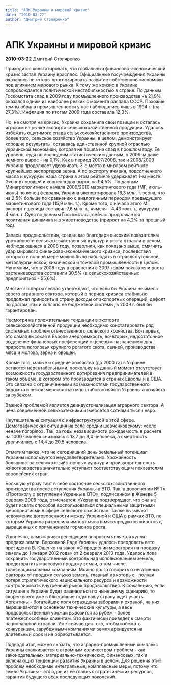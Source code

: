 ```yaml
---
title: "АПК Украины и мировой кризис"
date: "2010-03-22"
author: "Дмитрий Столяренко"
---
```


# АПК Украины и мировой кризис

**2010-03-22** Дмитрий Столяренко

Приходится констатировать, что глобальный финансово-экономический кризис застал Украину врасплох. Официальные госучреждения Украины оказались не готовы прогнозировать развитие собственной экономики под влиянием мирового рынка. К тому же кризис в Украине сопровождается политической нестабильностью в стране. По данным Госкомстата спад в 2009 году промышленного производства на 21,9% оказался одним из наиболее резких с момента распада СССР. Похожие темпы обвала промышленности у нас наблюдались лишь в 1994 г. (на 27,3%). Инфляция по итогам 2009 года составила 12,3%.

Но, не смотря на кризис, Украина сохранила свои позиции и осталась игроком на рынке экспорта сельскохозяйственной продукции. Удалось избежать ощутимого спада сельскохозяйственного производства, более того, сельское хозяйство Украины, в целом, демонстрирует хорошие результаты, оставаясь единственной крупной отраслью украинской экономики, которая не пошла на спад в прошлом году. Ее уровень, судя по последним статистическим данным, в 2009-м даже немного вырос - на 0,1%. Как в период 2007/2008, так и 2008/2009 Украина продолжает удерживать 3-е место в мировом рейтинге крупнейших экспортеров зерна. А по экспорту ячменя, подсолнечного масла и кукурузы наша страна в этом рейтинге удерживает 1-м месте. Экспорт овощей и корнеплодов вырос на 94,5%. По данным Минагрополитики с начала 2009/2010 маркетингового года (МГ, июль-июнь) по конец февраля, Украина экспортировала 16,3 млн. т. зерна, что на 2,5% больше по сравнению с аналогичным периодом предыдущего маркетингового года (15,9 млн. т.). Кроме того, с начала этого МГ экспорт пшеницы составил 7,6 млн. т., ячменя - 4,43 млн. т., кукурузы - 4 млн. т. Судя по данным Госкомстата, сейчас продолжается позитивная динамика и в животноводстве (прирост на 4,2% за прошлый год).

Запасы продовольствия, созданные благодаря высоким показателям урожайности сельскохозяйственных культур и роста отрасли в целом, наблюдающиеся в 2008 году, позволили, как показано выше, смягчить удар мирового финансово-экономического кризиса, последствия которого в полной мере можно было наблюдать в отраслях угольной, металлургической, химической и тяжелой промышленности в целом. Напомним, что в 2008 году в сравнении с 2007 годом показатели роста растениеводства составили 30,5% (в сельскохозяйственных предприятиях - 55,6%).

Многие эксперты сейчас утверждают, что если бы Украина не имела своего аграрного сектора, который в период кризиса стабильно продолжал приносить в страну доходы от экспортных операций, дефолт по долгам, как и коллапс ее бюджетной системы, в 2009 г. был бы гарантирован.

Несмотря на положительные тенденции в экспорте сельскохозяйственной продукции необходимо констатировать ряд системных проблем отечественного сельского хозяйства. Во-первых, это самая высокая в Европе энергоемкость, во-вторых, недостаточное выделение финансовых преференций с целевым назначением для прироста поголовья крупного рогатого скота, свиней, производства мяса и молока, зерна и овощей.

Кроме того, малые и средние хозяйства (до 2000 га) в Украине остаются нерентабельными, поскольку на данный момент отсутствует возможность государственного дотирования предпринимателей в таком объеме, в котором это производится в странах Европы и в США. Это связано с ограниченными возможностями государственного бюджета и несоизмеримостью масштабов хозяйств Украины и хозяйств за рубежом.

Важной проблемой является деиндустриализация аграрного сектора. А цена современной сельхозтехники измеряется сотнями тысяч евро.

Неутешительна ситуация с инфраструктурой в этой сфере. Демографическая ситуация на селе сродни шевченковскому: «село неначе погоріло». Так, за годы независимости рождаемость в расчете на 1000 человек снизилась с 13,7 до 9,4 человека, а смертность увеличилась с 14,4 до 20,5 человека.

Отметим также, что не сегодняшний день земельный потенциал Украины используется неудовлетворительно. Урожайность большинства сельскохозяйственных культур и производительность животноводства значительно уступают соответствующим показателям европейских стран.

Большую угрозу таит в себе состояние сельскохозяйственного производства после вступления Украины в ВТО. Так, в дополнении № 1 к «Протоколу о вступлении Украины в ВТО», подписанном в Женеве 5 февраля 2008 года, отмечается: «Украина подтверждает, что она не будет искать способов воспользоваться специальными защитными мероприятиями в сфере сельского хозяйства». Также вызывают недоумение договоренности между Украиной и США в рамках ВТО, по которым Украина разрешила импорт мяса и мясопродуктов животных, выращенных с применением гормонов роста.

И конечно, самым животрепещущим вопросом является купля-продажа земли. Верховной Раде Украины удалось преодолеть вето президента В. Ющенко на закон «О продлении моратория на продажу земель до 1 января 2012 года» от 2 февраля 2010 года. Удалось пока сохранить государственный контроль над использованием земель, предотвратить массовую продажу земли, в том числе, транснациональным компаниям. Можно долго говорить о негативных факторах от продажи сельхоз земель, главный из которых - полная потеря стратегического национального ресурса и возможности контролировать внутренний рынок продовольствия. К сожалению, если ситуация в Украине будет развиваться по нынешнему сценарию, то скорее всего уже в ближайшие годы нашу страну ждет участь Аргентины - богатейшие поля ограждены заборами и охраной, на них выращиваются в основном технические культуры, а весь продовольственный урожай вывозится за рубеж - более платежеспособным клиентам. Это фактически приведет к смерти национальной отрасли. Уже сейчас для того, чтобы избежать конкуренции, зарубежными компаниями земля арендуется на длительный срок и не обрабатывается.

Подводя итог, можно сказать, что аграрно-промышленный комплекс Украины сталкивается с огромным количеством проблем - как законодательных, материально-технических, финансовых, так и включающих тенденции развития Украины в целом. Для решения этих проблем необходимы интегральные, комплексные меры, потому что земля Украины - это один из ее главных стратегических ресурсов, гарантия будущего всех последующих поколений.